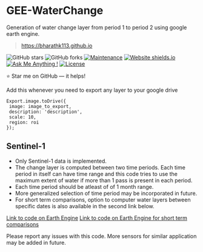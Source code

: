 # GEE-WaterChange
Generation  of water change layer from period 1 to period 2 using google earth engine. 

> https://bharathk113.github.io

![GitHub stars](https://img.shields.io/github/stars/bharathk113/bharathk113.github.io)
![GitHub forks](https://img.shields.io/github/forks/bharathk113/bharathk113.github.io)
[![Maintenance](https://img.shields.io/badge/maintained-yes-green.svg)](https://github.com/bharathk113/bharathk113.github.io/commits/master)
[![Website shields.io](https://img.shields.io/badge/website-up-yellow)](http://bharathk113.github.io/)
[![Ask Me Anything !](https://img.shields.io/badge/ask%20me-linkedin-1abc9c.svg)](https://www.linkedin.com/in/bharath-reddy-k/)
[![License](http://img.shields.io/:license-mit-blue.svg?style=flat-square)](http://badges.mit-license.org)

:star: Star me on GitHub — it helps!


Add this whenever you need to export any layer to your google drive
````
Export.image.toDrive({
 image: image_to_export,
 description: 'description',
 scale: 10,
 region: roi
});
````
## Sentinel-1
- Only Sentinel-1 data is implemented.
- The change layer is computed between two time periods. Each time period in itself can have time range and this code tries to use the maximum extent of water if more than 1 pass is present in each period.
- Each time period should be atleast of of 1 month range.
- More generalized selection of time period may be incorporated in future.
- For short term comparisons, option to computer water layers between specific dates is also available in the second link below.

[Link to code on Earth Engine](https://code.earthengine.google.co.in/?scriptPath=users%2Fbharathkadapala%2FTools%3AWaterChange-S1)
[Link to code on Earth Engine for short term comparisons](https://code.earthengine.google.co.in/?scriptPath=users%2Fbharathkadapala%2FTools%3AWaterChange-S1)

Please report any issues with this code. More sensors for similar application may be added in future.
